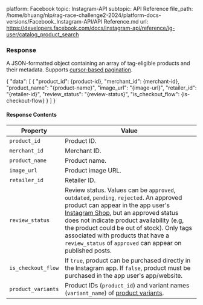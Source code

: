 platform: Facebook
topic: Instagram-API
subtopic: API Reference
file_path: /home/bhuang/nlp/rag-race-challenge2-2024/platform-docs-versions/Facebook_Instagram-API/API Reference.md
url: https://developers.facebook.com/docs/instagram-api/reference/ig-user/catalog_product_search


### Response

A JSON-formatted object containing an array of tag-eligible products and their metadata. Supports [cursor-based pagination](https://developers.facebook.com/docs/graph-api/results#cursors).

{
  "data": \[
    {
      "product\_id": {product-id},
      "merchant\_id": {merchant-id},
      "product\_name": "{product-name}",
      "image\_url": "{image-url}",
      "retailer\_id": "{retailer-id}",
      "review\_status": "{review-status}",
      "is\_checkout\_flow": {is-checkout-flow}
    }
  \]
}

#### Response Contents

| Property | Value |
| --- | --- |
| `product_id` | Product ID. |
| `merchant_id` | Merchant ID. |
| `product_name` | Product name. |
| `image_url` | Product image URL. |
| `retailer_id` | Retailer ID. |
| `review_status` | Review status. Values can be `approved`, `outdated`, `pending`, `rejected`. An approved product can appear in the app user's [Instagram Shop](https://l.facebook.com/l.php?u=https%3A%2F%2Fhelp.instagram.com%2F1187859655048322%2F&h=AT0DnSKUCv2vbr3anwc9-FVfCN0FR_3gWJz_6cMNyzHPD9Y4Ppd4iT6DO2iEzM-UQZU9x9KIIR5svy_bRpwTpEUmTHwoThBFwkniesdV4fo4ZWLggZSR4FV95SkQL2Zft64r0heUpEMZmAuF), but an approved status does not indicate product availability (e.g, the product could be out of stock). Only tags associated with products that have a `review_status` of `approved` can appear on published posts. |
| `is_checkout_flow` | If `true`, product can be purchased directly in the Instagram app. If `false`, product must be purchased in the app user's app/website. |
| `product_variants` | Product IDs (`product_id`) and variant names (`variant_name`) of [product variants](https://developers.facebook.com/docs/marketing-api/catalog/guides/product-variants). |